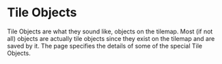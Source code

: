 # Tile Objects

Tile Objects are what they sound like, objects on the tilemap. Most (if not all) objects are actually tile objects since they exist on the tilemap and are saved by it. The page specifies the details of some of the special Tile Objects.
